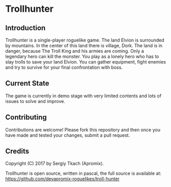 # Trollhunter

## Introduction
Trollhunter is a single-player roguelike game. The land Elvion is surrounded by mountains. In the center of this land there is village, Dork. The land is in danger, because The Troll King and his armies are coming. Only a legendary hero can kill the monster. You play as a lonely hero who has to slay trolls to save your land Elvion. You can gather equipment, fight enemies and try to survive for your final confrontation with boss.

## Current State
The game is currently in demo stage with very limited contents and lots of issues to solve and improve.

## Contributing
Contributions are welcome! Please fork this repository and then once you have made and tested your changes, submit a pull request.

## Credits
Copyright (C) 2017 by Sergiy Tkach (Apromix).

Trollhunter is open source, written in pascal, the full source is available at:
https://github.com/devapromix-roguelikes/troll-hunter
